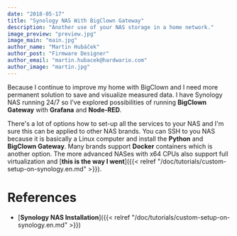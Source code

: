```yaml
---
date: "2018-05-17"
title: "Synology NAS With BigClown Gateway"
description: "Another use of your NAS storage in a home network."
image_preview: "preview.jpg"
image_main: "main.jpg"
author_name: "Martin Hubáček"
author_post: "Firmware Designer"
author_email: "martin.hubacek@hardwario.com"
author_image: "martin.jpg"
---
```


Because I continue to improve my home with BigClown and I need more permanent solution to save and visualize measured data. I have Synology NAS running 24/7 so I've explored possibilities of running **BigClown Gateway** with **Grafana** and **Node-RED**.

There's a lot of options how to set-up all the services to your NAS and I'm sure this can be applied to other NAS brands. You can SSH to you NAS because it is basically a Linux computer and install the **Python** and **BigClown Gateway**. Many brands support **Docker** containers which is another option. The more advanced NASes with x64 CPUs also support full virtualization and [**this is the way I went**]({{< relref "/doc/tutorials/custom-setup-on-synology.en.md" >}}).

# References

  * [**Synology NAS Installation**]({{< relref "/doc/tutorials/custom-setup-on-synology.en.md" >}})
